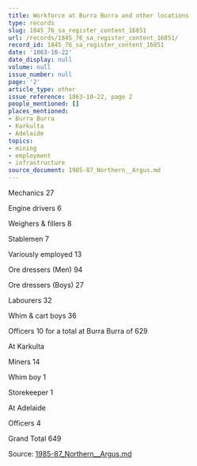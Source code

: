 ```yaml
---
title: Workforce at Burra Burra and other locations
type: records
slug: 1845_76_sa_register_content_16851
url: /records/1845_76_sa_register_content_16851/
record_id: 1845_76_sa_register_content_16851
date: '1863-10-22'
date_display: null
volume: null
issue_number: null
page: '2'
article_type: other
issue_reference: 1863-10-22, page 2
people_mentioned: []
places_mentioned:
- Burra Burra
- Karkulta
- Adelaide
topics:
- mining
- employment
- infrastructure
source_document: 1985-87_Northern__Argus.md
---
```


Mechanics	27

Engine drivers	6

Weighers & fillers	8

Stablemen	7

Variously employed	13

Ore dressers (Men)	94

Ore dressers (Boys)	27

Labourers	32

Whim & cart boys	36

Officers	10	for a total at Burra Burra of 629

At Karkulta

Miners	14

Whim boy	1

Storekeeper	1

At Adelaide

Officers	4

Grand Total	649

Source: [1985-87_Northern__Argus.md](/downloads/markdown/1985-87_Northern__Argus.md)
